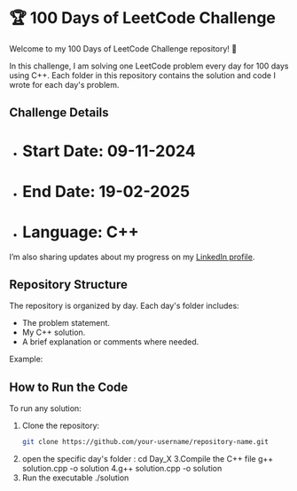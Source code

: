 # 🏆 100 Days of LeetCode Challenge

Welcome to my 100 Days of LeetCode Challenge repository! 🎯

In this challenge, I am solving one LeetCode problem every day for 100 days using C++. Each folder in this repository contains the solution and code I wrote for each day's problem.

## Challenge Details

- # Start Date: 09-11-2024
- # End Date: 19-02-2025
- # Language: C++

I’m also sharing updates about my progress on my [LinkedIn profile](https://www.linkedin.com/in/pravin-choudhary750).

## Repository Structure

The repository is organized by day. Each day's folder includes:

- The problem statement.
- My C++ solution.
- A brief explanation or comments where needed.

Example:

## How to Run the Code
To run any solution:
1. Clone the repository:
   ```bash
   git clone https://github.com/your-username/repository-name.git
2. open the specific day's folder : cd Day_X
3.Compile the C++ file g++ solution.cpp -o solution
4.g++ solution.cpp -o solution
5. Run the executable ./solution


